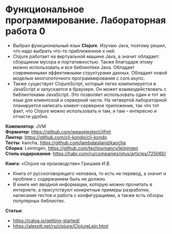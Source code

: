 # Функциональное программирование. Лабораторная работа 0

- Выбрал функциональный язык **Clojure**. Изучаю Java, поэтому решил, что надо выбрать что-то приближенное к ней.
- Clojure работает на виртуальной машине Java, а значит обладает: сборщиком мусора и портативностью. Также благодаря этому можно использовать и все библиотеки Java. Обладает современными эффективными структурами данных. Обладает новой моделью многопоточного программирования с core.async.
- Также существует ClojureScript, который легко компилируется в JavaScript и запускается в браузере. Он может взаимодействовать с библиотеками JavaScript. Это позволяет использовать один и тот же язык для клиентской и серверной части. На четвертой лабораторной планируется написать клиент-серверное приложение, так что тот факт, что Clojure можно использовать и там, и там – интересно и отчасти удобно.

**Компилятор**: JVM  
**Форматер**: https://github.com/weavejester/cljfmt  
**Линтер**: <https://github.com/clj-kondo/clj-kondo>  
**Тесты**: kaocha, <https://github.com/lambdaisland/kaocha>  
**Сборка**: Leiningen, <https://github.com/technomancy/leiningen>  
**Стиль кодирования**: <https://habr.com/ru/companies/otus/articles/725060/>

**Книга**: «Clojure на производстве» Гришаев И.В.
- Книга от русскоговорящего человека, то есть не перевод, а значит и проблем с содержанием быть не должно.
- В книге нет вводной информации, которую можно прочитать в интернете, а присутствуют конкретные примеры разработки, написания тестов и работа с конфигурациями, а также есть обзоры популярных библиотек.

**Статьи**:
- <https://calva.io/getting-started/>
- <https://alexott.net/ru/clojure/ClojureLein.html>
